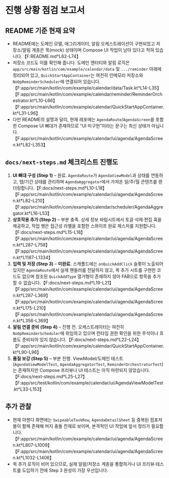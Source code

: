 # 진행 상황 점검 보고서

## README 기준 현재 요약
- README에는 도메인 모델, 애그리게이터, 알림 오케스트레이션이 구현되었고 저장소/알림 계층은 목(mock) 상태이며 Compose UI 작업이 남아 있다고 적혀 있습니다.【F:README.md†L62-L74】
- 저장소 코드도 이를 확인해 줍니다. 도메인 엔터티와 알림 로직은 `app/src/main/kotlin/com/example/calendar/data` 및 `.../reminder` 아래에 정리되어 있고, `QuickStartAppContainer`는 여전히 인메모리 저장소와 `NoOpReminderScheduler`에 연결되어 있습니다.【F:app/src/main/kotlin/com/example/calendar/data/Task.kt†L14-L35】【F:app/src/main/kotlin/com/example/calendar/reminder/ReminderOrchestrator.kt†L10-L66】【F:app/src/main/kotlin/com/example/calendar/QuickStartAppContainer.kt†L31-L96】
- 다만 README의 설명과 달리, 현재 레포에는 `AgendaRoute`/`AgendaScreen`을 포함한 Compose UI 뼈대가 존재하므로 “UI 미구현”이라는 문구는 최신 상태가 아닙니다.【F:app/src/main/kotlin/com/example/calendar/ui/agenda/AgendaScreen.kt†L82-L353】

## `docs/next-steps.md` 체크리스트 진행도
1. **UI 뼈대 구성 (Step 1)** – 완료. `AgendaRoute`가 `AgendaViewModel`과 상태를 연동하고, 탭/기간 상태를 관리하며 `AgendaAggregator`에서 가져온 일/주/월 콘텐츠를 렌더링합니다.【F:docs/next-steps.md†L10-L18】【F:app/src/main/kotlin/com/example/calendar/ui/agenda/AgendaScreen.kt†L82-L210】【F:app/src/main/kotlin/com/example/calendar/scheduler/AgendaAggregator.kt†L16-L53】
2. **상호작용 추가 (Step 2)** – 부분 충족. 상세 정보 바텀시트에서 토글·삭제·편집 훅을 제공하고, 작업 행은 접근성 라벨을 포함한 스와이프 완료 제스처를 지원합니다.【F:docs/next-steps.md†L15-L18】【F:app/src/main/kotlin/com/example/calendar/ui/agenda/AgendaScreen.kt†L287-L758】【F:app/src/main/kotlin/com/example/calendar/ui/agenda/AgendaScreen.kt†L1187-L1334】
3. **입력 및 저장 (Step 3)** – **미완료.** 스캐폴드에는 `onQuickAddClick` 슬롯이 노출되어 있지만 `AgendaRoute`에서 실제 핸들러를 전달하지 않고, 퀵 추가 시트를 구현한 코드도 없으며 참조된 `QuickAddType` 열거형이 존재하지 않아 FAB으로 항목을 추가할 수 없습니다.【F:docs/next-steps.md†L19-L21】【F:app/src/main/kotlin/com/example/calendar/ui/agenda/AgendaScreen.kt†L287-L369】【F:app/src/main/kotlin/com/example/calendar/ui/agenda/AgendaScreen.kt†L175-L210】【F:app/src/main/kotlin/com/example/calendar/ui/agenda/AgendaScreen.kt†L356-L369】
4. **알림 연결 준비 (Step 4)** – 진행 전. 오케스트레이터는 여전히 `NoOpReminderScheduler`에 위임하고 있으며 런타임 권한 확인을 위한 주석이나 흐름도 준비되어 있지 않습니다.【F:docs/next-steps.md†L22-L24】【F:app/src/main/kotlin/com/example/calendar/QuickStartAppContainer.kt†L90-L96】
5. **품질 보강 (Step 5)** – 부분 진행. ViewModel/도메인 테스트(`AgendaViewModelTest`, `AgendaAggregatorTest`, `ReminderOrchestratorTest`)는 존재하지만 Compose 프리뷰나 UI 테스트는 아직 마련되지 않았습니다.【F:docs/next-steps.md†L25-L27】【F:app/src/test/kotlin/com/example/calendar/ui/AgendaViewModelTest.kt†L33-L153】

## 추가 관찰
- 현재 아젠다 화면에는 `SwipeableTaskRow`, `AgendaDetailSheet` 등 중복된 컴포저블이 함께 존재해 머지 충돌 잔재로 보이며, 본격적인 UI 작업에 앞서 정리가 필요합니다.【F:app/src/main/kotlin/com/example/calendar/ui/agenda/AgendaScreen.kt†L807-L1009】【F:app/src/main/kotlin/com/example/calendar/ui/agenda/AgendaScreen.kt†L1032-L1406】
- 퀵 추가 로직이 비어 있으므로, 실제 알람/저장소 계층을 통합하거나 UI 프리뷰·테스트를 도입하기 전에 Step 3 완성이 가장 우선입니다.
